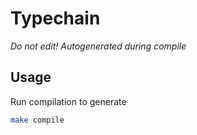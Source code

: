 # Typechain

_Do not edit! Autogenerated during compile_

## Usage

Run compilation to generate
```sh
make compile
```
